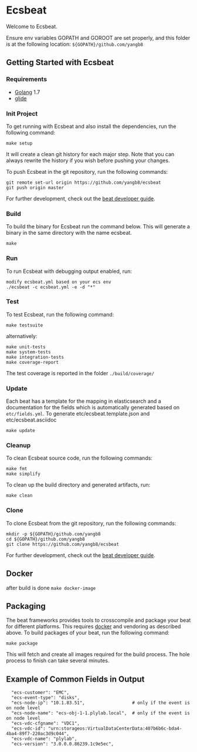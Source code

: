 # Ecsbeat

Welcome to Ecsbeat.

Ensure env variables GOPATH and GOROOT are set properly, and this folder is at the following location:
`${GOPATH}/github.com/yangb8`

## Getting Started with Ecsbeat

### Requirements

* [Golang](https://golang.org/dl/) 1.7
* [glide](https://github.com/Masterminds/glide)

### Init Project
To get running with Ecsbeat and also install the
dependencies, run the following command:

```
make setup
```

It will create a clean git history for each major step. Note that you can always rewrite the history if you wish before pushing your changes.

To push Ecsbeat in the git repository, run the following commands:

```
git remote set-url origin https://github.com/yangb8/ecsbeat
git push origin master
```

For further development, check out the [beat developer guide](https://www.elastic.co/guide/en/beats/libbeat/current/new-beat.html).

### Build

To build the binary for Ecsbeat run the command below. This will generate a binary
in the same directory with the name ecsbeat.

```
make
```

### Run

To run Ecsbeat with debugging output enabled, run:

```
modify ecsbeat.yml based on your ecs env
./ecsbeat -c ecsbeat.yml -e -d "*"
```


### Test

To test Ecsbeat, run the following command:

```
make testsuite
```

alternatively:
```
make unit-tests
make system-tests
make integration-tests
make coverage-report
```

The test coverage is reported in the folder `./build/coverage/`

### Update

Each beat has a template for the mapping in elasticsearch and a documentation for the fields
which is automatically generated based on `etc/fields.yml`.
To generate etc/ecsbeat.template.json and etc/ecsbeat.asciidoc

```
make update
```


### Cleanup

To clean  Ecsbeat source code, run the following commands:

```
make fmt
make simplify
```

To clean up the build directory and generated artifacts, run:

```
make clean
```


### Clone

To clone Ecsbeat from the git repository, run the following commands:

```
mkdir -p ${GOPATH}/github.com/yangb8
cd ${GOPATH}/github.com/yangb8
git clone https://github.com/yangb8/ecsbeat
```


For further development, check out the [beat developer guide](https://www.elastic.co/guide/en/beats/libbeat/current/new-beat.html).


## Docker

after build is done
```make docker-image```


## Packaging

The beat frameworks provides tools to crosscompile and package your beat for different platforms. This requires [docker](https://www.docker.com/) and vendoring as described above. To build packages of your beat, run the following command:

```
make package
```

This will fetch and create all images required for the build process. The hole process to finish can take several minutes.

## Example of Common Fields in Output
```
  "ecs-customer": "EMC",
  "ecs-event-type": "disks",
  "ecs-node-ip": "10.1.83.51",                  # only if the event is on node level
  "ecs-node-name": "ecs-obj-1-1.plylab.local",  # only if the event is on node level
  "ecs-vdc-cfgname": "VDC1",
  "ecs-vdc-id": "urn:storageos:VirtualDataCenterData:407b6b6c-bda4-4ba4-89f7-220ac3d9c044",
  "ecs-vdc-name": "plylab",
  "ecs-version": "3.0.0.0.86239.1c9e5ec",
```
